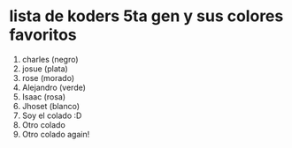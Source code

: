 # lista de koders 5ta gen y sus colores favoritos

1. charles (negro)
2. josue (plata)
3. rose (morado)
4. Alejandro (verde)
5. Isaac (rosa)
5. Jhoset (blanco)
6. Soy el colado :D
7. Otro colado
8. Otro colado again!

